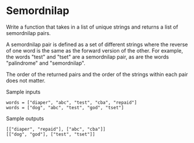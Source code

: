 # Semordnilap

Write a function that takes in a list of unique strings and returns a list of semordnilap pairs.

A semordnilap pair is defined as a set of different strings where the reverse of one word
is the same as the forward version of the other.
For example, the words "test" and "tset" are a semordnilap pair, as are the words "palindrome" and "semordnilap".

The order of the returned pairs and the order of the strings within each pair does not matter.

Sample inputs

```
words = ["diaper", "abc", "test", "cba", "repaid"]
words = ["dog", "abc", "test", "god", "tset"]

```

Sample outputs

```
[["diaper", "repaid"], ["abc", "cba"]]
[["dog", "god"], ["test", "tset"]]
```
